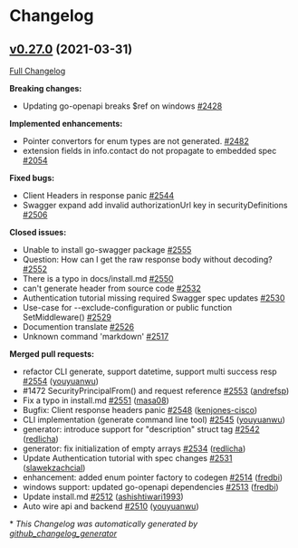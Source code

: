 # Changelog

## [v0.27.0](https://github.com/protodev-site/go-swagger/tree/v0.27.0) (2021-03-31)

[Full Changelog](https://github.com/protodev-site/go-swagger/compare/v0.26.1...v0.27.0)

**Breaking changes:**

- Updating go-openapi breaks $ref on windows [\#2428](https://github.com/protodev-site/go-swagger/issues/2428)

**Implemented enhancements:**

- Pointer convertors for enum types are not generated. [\#2482](https://github.com/protodev-site/go-swagger/issues/2482)
- extension fields in info.contact do not propagate to embedded spec [\#2054](https://github.com/protodev-site/go-swagger/issues/2054)

**Fixed bugs:**

- Client Headers in response panic [\#2544](https://github.com/protodev-site/go-swagger/issues/2544)
- Swagger expand add invalid authorizationUrl key in securityDefinitions [\#2506](https://github.com/protodev-site/go-swagger/issues/2506)

**Closed issues:**

- Unable to install go-swagger package [\#2555](https://github.com/protodev-site/go-swagger/issues/2555)
- Question: How can I get the raw response body without decoding? [\#2552](https://github.com/protodev-site/go-swagger/issues/2552)
- There is a typo in docs/install.md [\#2550](https://github.com/protodev-site/go-swagger/issues/2550)
- can't generate header from source code [\#2532](https://github.com/protodev-site/go-swagger/issues/2532)
- Authentication tutorial missing required Swagger spec updates [\#2530](https://github.com/protodev-site/go-swagger/issues/2530)
- Use-case for --exclude-configuration or public function SetMiddleware\(\) [\#2529](https://github.com/protodev-site/go-swagger/issues/2529)
- Documention translate [\#2526](https://github.com/protodev-site/go-swagger/issues/2526)
- Unknown command 'markdown' [\#2517](https://github.com/protodev-site/go-swagger/issues/2517)

**Merged pull requests:**

- refactor CLI generate, support datetime, support multi success resp [\#2554](https://github.com/protodev-site/go-swagger/pull/2554) ([youyuanwu](https://github.com/youyuanwu))
- \#1472 SecurityPrincipalFrom\(\) and request reference [\#2553](https://github.com/protodev-site/go-swagger/pull/2553) ([andrefsp](https://github.com/andrefsp))
- Fix a typo in install.md [\#2551](https://github.com/protodev-site/go-swagger/pull/2551) ([masa08](https://github.com/masa08))
- Bugfix: Client response headers panic [\#2548](https://github.com/protodev-site/go-swagger/pull/2548) ([kenjones-cisco](https://github.com/kenjones-cisco))
- CLI implementation \(generate command line tool\)  [\#2545](https://github.com/protodev-site/go-swagger/pull/2545) ([youyuanwu](https://github.com/youyuanwu))
- generator: introduce support for "description" struct tag [\#2542](https://github.com/protodev-site/go-swagger/pull/2542) ([redlicha](https://github.com/redlicha))
- generator: fix initialization of empty arrays [\#2534](https://github.com/protodev-site/go-swagger/pull/2534) ([redlicha](https://github.com/redlicha))
- Update Authentication tutorial with spec changes [\#2531](https://github.com/protodev-site/go-swagger/pull/2531) ([slawekzachcial](https://github.com/slawekzachcial))
- enhancement: added enum pointer factory to codegen [\#2514](https://github.com/protodev-site/go-swagger/pull/2514) ([fredbi](https://github.com/fredbi))
- windows support: updated go-openapi dependencies [\#2513](https://github.com/protodev-site/go-swagger/pull/2513) ([fredbi](https://github.com/fredbi))
- Update install.md [\#2512](https://github.com/protodev-site/go-swagger/pull/2512) ([ashishtiwari1993](https://github.com/ashishtiwari1993))
- Auto wire api and backend [\#2510](https://github.com/protodev-site/go-swagger/pull/2510) ([youyuanwu](https://github.com/youyuanwu))



\* *This Changelog was automatically generated by [github_changelog_generator](https://github.com/github-changelog-generator/github-changelog-generator)*

